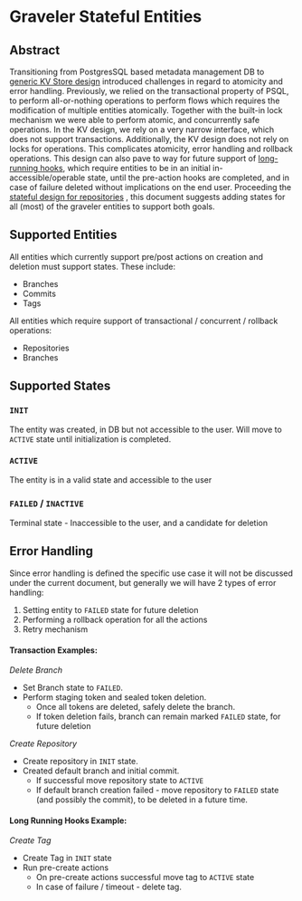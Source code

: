 # Graveler Stateful Entities

## Abstract

Transitioning from PostgresSQL based metadata management DB to [generic KV Store design](https://github.com/treeverse/lakeFS/blob/master/design/accepted/metadata_kv/index.md) 
introduced challenges in regard to atomicity and error handling.
Previously, we relied on the transactional property of PSQL, to perform all-or-nothing operations to perform flows which requires 
the modification of multiple entities atomically. Together with the built-in lock mechanism we were able to perform atomic, and concurrently safe operations.
In the KV design, we rely on a very narrow interface, which does not support transactions. Additionally, the KV design does not rely on locks for operations.
This complicates atomicity, error handling and rollback operations.
This design can also pave to way for future support of [long-running hooks](https://github.com/treeverse/lakeFS/issues/3020), which require entities to be in an initial in-accessible/operable state,
until the pre-action hooks are completed, and in case of failure deleted without implications on the end user.
Proceeding the [stateful design for repositories](https://github.com/treeverse/lakeFS/pull/3661) , this document suggests adding states for all (most) of the graveler entities to 
support both goals.

## Supported Entities

All entities which currently support pre/post actions on creation and deletion must support states. These include:
* Branches
* Commits
* Tags

All entities which require support of transactional / concurrent / rollback operations:
* Repositories
* Branches

## Supported States

### `INIT`

The entity was created, in DB but not accessible to the user. Will move to `ACTIVE` state until initialization is completed. 

### `ACTIVE`

The entity is in a valid state and accessible to the user

### `FAILED` / `INACTIVE`

Terminal state - Inaccessible to the user, and a candidate for deletion

## Error Handling

Since error handling is defined the specific use case it will not be discussed under the current document, but generally 
we will have 2 types of error handling:
1. Setting entity to `FAILED` state for future deletion
2. Performing a rollback operation for all the actions 
3. Retry mechanism

#### Transaction Examples:

_Delete Branch_  
* Set Branch state to `FAILED`. 
* Perform staging token and sealed token deletion. 
  * Once all tokens are deleted, safely delete the branch. 
  * If token deletion fails, branch can remain marked `FAILED` state, for future deletion

_Create Repository_  
* Create repository in `INIT` state. 
* Created default branch and initial commit. 
  * If successful move repository state to `ACTIVE`
  * If default branch creation failed - move repository to `FAILED` state (and possibly the commit), to be deleted in a future time.

#### Long Running Hooks Example:

_Create Tag_  
* Create Tag in `INIT` state
* Run pre-create actions 
  * On pre-create actions successful move tag to `ACTIVE` state
  * In case of failure / timeout - delete tag.
